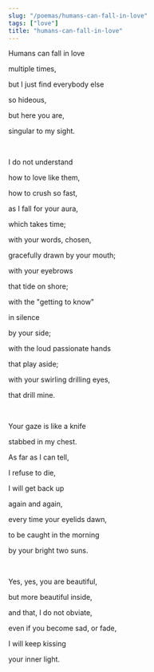 ```yaml
---
slug: "/poemas/humans-can-fall-in-love"
tags: ["love"]
title: "humans-can-fall-in-love"
---
```

Humans can fall in love

multiple times,

but I just find everybody else

so hideous,

but here you are,

singular to my sight.

&nbsp;

I do not understand

how to love like them,

how to crush so fast,

as I fall for your aura,

which takes time;

with your words, chosen,

gracefully drawn by your mouth;

with your eyebrows

that tide on shore;

with the "getting to know"

in silence

by your side;

with the loud passionate hands

that play aside;

with your swirling drilling eyes,

that drill mine.

&nbsp;

Your gaze is like a knife

stabbed in my chest.

As far as I can tell,

I refuse to die,

I will get back up

again and again,

every time your eyelids dawn,

to be caught in the morning

by your bright two suns.

&nbsp;

Yes, yes, you are beautiful,

but more beautiful inside,

and that, I do not obviate,

even if you become sad, or fade,

I will keep kissing

your inner light.